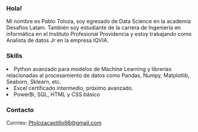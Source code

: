 ### Hola!

Mi nombre es Pablo Toloza, soy egresado de Data Science en la academia Desafíos Latam. También soy estudiante de la carrera de Ingeniería en informática en el Instituto Profesional Providencia y estoy trabajando como Analista de datos Jr en la empresa IQVIA.

### Skills

<li>Python avanzado para modelos de Machine Learning y librerias relacionadas al procesamiento de datos como Pandas, Numpy, Matplotlib, Seaborn, Sklearn, etc.</li>
<li>Excel certificado intermedio, próximo avanzado.</li>
<li>PowerBi, SQL, HTML y CSS básico</li>

### Contacto

Corrreo: Ptolozacastillo98@gmail.com

